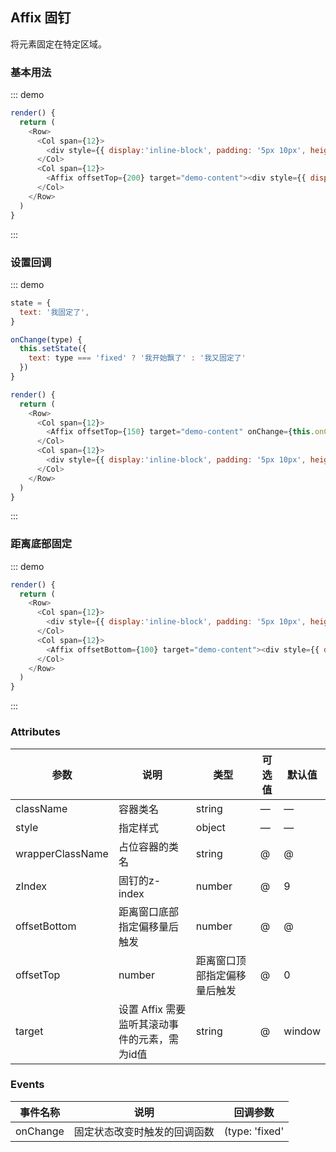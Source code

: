 ## Affix 固钉

将元素固定在特定区域。

### 基本用法

::: demo
```js
render() {
  return (
    <Row>
      <Col span={12}>
        <div style={{ display:'inline-block', padding: '5px 10px', height: '20px', background: '#1890ff', color: '#fff' }}>静静的看着</div>
      </Col>
      <Col span={12}>
        <Affix offsetTop={200} target="demo-content"><div style={{ display:'inline-block', padding: '5px 10px', height: '20px', background: '#1890ff', color: '#fff' }}>距离顶部200</div></Affix>
      </Col>
    </Row>
  )
}
```
:::

### 设置回调

::: demo
```js
state = {
  text: '我固定了',
}

onChange(type) {
  this.setState({
    text: type === 'fixed' ? '我开始飘了' : '我又固定了'
  })
}

render() {
  return (
    <Row>
      <Col span={12}>
        <Affix offsetTop={150} target="demo-content" onChange={this.onChange.bind(this)}><div style={{ display:'inline-block', padding: '5px 10px', height: '20px', background: '#f5222d', color: '#fff' }}>{this.state.text}</div></Affix>
      </Col>
      <Col span={12}>
        <div style={{ display:'inline-block', padding: '5px 10px', height: '20px', background: '#f5222d', color: '#fff' }}>静静的看着</div>
      </Col>
    </Row>
  )
}
```
:::

### 距离底部固定

::: demo
```js
render() {
  return (
    <Row>
      <Col span={12}>
        <div style={{ display:'inline-block', padding: '5px 10px', height: '20px', background: '#1890ff', color: '#fff' }}>静静的看着</div>
      </Col>
      <Col span={12}>
        <Affix offsetBottom={100} target="demo-content"><div style={{ display:'inline-block', padding: '5px 10px', height: '20px', background: '#1890ff', color: '#fff' }}>距离底部100</div></Affix>
      </Col>
    </Row>
  )
}
```
:::

### Attributes
| 参数      | 说明          | 类型      | 可选值                           | 默认值  |
|---------- |-------------- |---------- |--------------------------------  |-------- |
| className | 容器类名 | string | — | — |
| style | 指定样式 | object | — | — |
| wrapperClassName | 占位容器的类名 | string | @ | @ |
| zIndex | 固钉的z-index | number | @ | 9 |
| offsetBottom | 距离窗口底部指定偏移量后触发 | number | @ | @ |
| offsetTop | number | 距离窗口顶部指定偏移量后触发 | @ | 0 |
| target | 设置 Affix 需要监听其滚动事件的元素，需为id值 | string | @ | window |

### Events
| 事件名称 | 说明 | 回调参数 |
|---------- |-------- |---------- |
| onChange | 固定状态改变时触发的回调函数 | (type: 'fixed' | 'static') => void |
